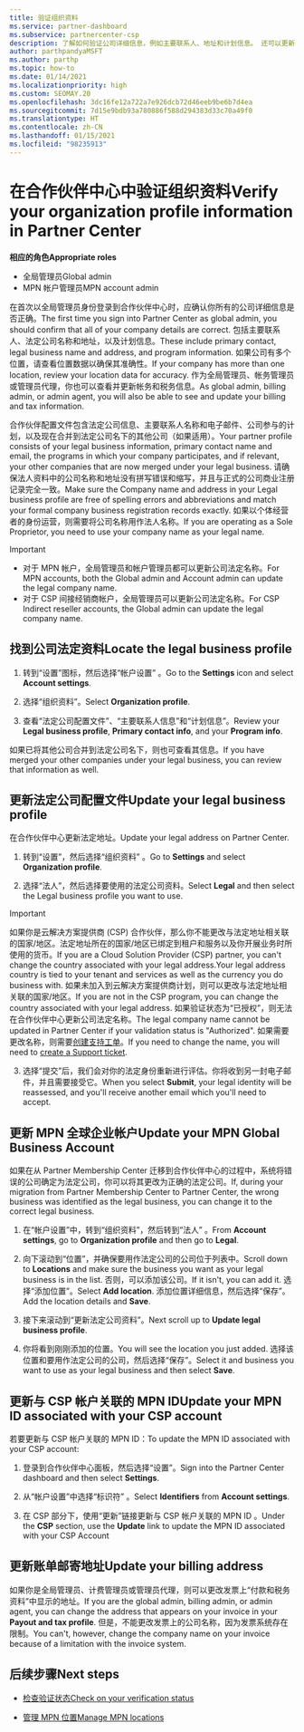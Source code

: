 ```yaml
---
title: 验证组织资料
ms.service: partner-dashboard
ms.subservice: partnercenter-csp
description: 了解如何验证公司详细信息，例如主要联系人、地址和计划信息。 还可以更新法律和帐单地址。
author: parthpandyaMSFT
ms.author: parthp
ms.topic: how-to
ms.date: 01/14/2021
ms.localizationpriority: high
ms.custom: SEOMAY.20
ms.openlocfilehash: 3dc16fe12a722a7e926dcb72d46eeb9be6b7d4ea
ms.sourcegitcommit: 7d15e9bdb93a780886f588d294383d33c70a49f0
ms.translationtype: HT
ms.contentlocale: zh-CN
ms.lasthandoff: 01/15/2021
ms.locfileid: "98235913"
---
```

# <a name="verify-your-organization-profile-information-in-partner-center"></a><span data-ttu-id="e9dac-104">在合作伙伴中心中验证组织资料</span><span class="sxs-lookup"><span data-stu-id="e9dac-104">Verify your organization profile information in Partner Center</span></span>

<span data-ttu-id="e9dac-105">**相应的角色**</span><span class="sxs-lookup"><span data-stu-id="e9dac-105">**Appropriate roles**</span></span>

- <span data-ttu-id="e9dac-106">全局管理员</span><span class="sxs-lookup"><span data-stu-id="e9dac-106">Global admin</span></span>
- <span data-ttu-id="e9dac-107">MPN 帐户管理员</span><span class="sxs-lookup"><span data-stu-id="e9dac-107">MPN account admin</span></span>

<span data-ttu-id="e9dac-108">在首次以全局管理员身份登录到合作伙伴中心时，应确认你所有的公司详细信息是否正确。</span><span class="sxs-lookup"><span data-stu-id="e9dac-108">The first time you sign into Partner Center as global admin, you should confirm that all of your company details are correct.</span></span> <span data-ttu-id="e9dac-109">包括主要联系人、法定公司名称和地址，以及计划信息。</span><span class="sxs-lookup"><span data-stu-id="e9dac-109">These include primary contact, legal business name and address, and program information.</span></span> <span data-ttu-id="e9dac-110">如果公司有多个位置，请查看位置数据以确保其准确性。</span><span class="sxs-lookup"><span data-stu-id="e9dac-110">If your company has more than one location, review your location data for accuracy.</span></span> <span data-ttu-id="e9dac-111">作为全局管理员、帐务管理员或管理员代理，你也可以查看并更新帐务和税务信息。</span><span class="sxs-lookup"><span data-stu-id="e9dac-111">As global admin, billing admin, or admin agent, you will also be able to see and update your billing and tax information.</span></span>

<span data-ttu-id="e9dac-112">合作伙伴配置文件包含法定公司信息、主要联系人名称和电子邮件、公司参与的计划，以及现在合并到法定公司名下的其他公司（如果适用）。</span><span class="sxs-lookup"><span data-stu-id="e9dac-112">Your partner profile consists of your legal business information, primary contact name and email, the programs in which your company participates, and if relevant, your other companies that are now merged under your legal business.</span></span> <span data-ttu-id="e9dac-113">请确保法人资料中的公司名称和地址没有拼写错误和缩写，并且与正式的公司商业注册记录完全一致。</span><span class="sxs-lookup"><span data-stu-id="e9dac-113">Make sure the Company name and address in your Legal business profile are free of spelling errors and abbreviations and match your formal company business registration records exactly.</span></span> <span data-ttu-id="e9dac-114">如果以个体经营者的身份运营，则需要将公司名称用作法人名称。</span><span class="sxs-lookup"><span data-stu-id="e9dac-114">If you are operating as a Sole Proprietor, you need to use your company name as your legal name.</span></span>

>[!Important]
>- <span data-ttu-id="e9dac-115">对于 MPN 帐户，全局管理员和帐户管理员都可以更新公司法定名称。</span><span class="sxs-lookup"><span data-stu-id="e9dac-115">For MPN accounts, both the Global admin and Account admin can update the legal company name.</span></span>
>- <span data-ttu-id="e9dac-116">对于 CSP 间接经销商帐户，全局管理员可以更新公司法定名称。</span><span class="sxs-lookup"><span data-stu-id="e9dac-116">For CSP Indirect reseller accounts, the Global admin can update the legal company name.</span></span> 

## <a name="locate-the-legal-business-profile"></a><span data-ttu-id="e9dac-117">找到公司法定资料</span><span class="sxs-lookup"><span data-stu-id="e9dac-117">Locate the legal business profile</span></span>

1. <span data-ttu-id="e9dac-118">转到“设置”图标，然后选择“帐户设置” 。</span><span class="sxs-lookup"><span data-stu-id="e9dac-118">Go to the **Settings** icon and select **Account settings**.</span></span>
 
1. <span data-ttu-id="e9dac-119">选择“组织资料”。</span><span class="sxs-lookup"><span data-stu-id="e9dac-119">Select **Organization profile**.</span></span> 

2. <span data-ttu-id="e9dac-120">查看“法定公司配置文件”、“主要联系人信息”和“计划信息”。</span><span class="sxs-lookup"><span data-stu-id="e9dac-120">Review your **Legal business profile**, **Primary contact info**, and your **Program info**.</span></span>

<span data-ttu-id="e9dac-121">如果已将其他公司合并到法定公司名下，则也可查看其信息。</span><span class="sxs-lookup"><span data-stu-id="e9dac-121">If you have merged your other companies under your legal business, you can review that information as well.</span></span> 

## <a name="update-your-legal-business-profile"></a><span data-ttu-id="e9dac-122">更新法定公司配置文件</span><span class="sxs-lookup"><span data-stu-id="e9dac-122">Update your legal business profile</span></span>

<span data-ttu-id="e9dac-123">在合作伙伴中心更新法定地址。</span><span class="sxs-lookup"><span data-stu-id="e9dac-123">Update your legal address on Partner Center.</span></span>

1. <span data-ttu-id="e9dac-124">转到“设置”，然后选择“组织资料” 。</span><span class="sxs-lookup"><span data-stu-id="e9dac-124">Go to **Settings** and select **Organization profile**.</span></span>


2. <span data-ttu-id="e9dac-125">选择“法人”，然后选择要使用的法定公司资料。</span><span class="sxs-lookup"><span data-stu-id="e9dac-125">Select **Legal**  and then select the Legal business profile you want to use.</span></span>

>[!Important]
><span data-ttu-id="e9dac-126">如果你是云解决方案提供商 (CSP) 合作伙伴，那么你不能更改与法定地址相关联的国家/地区。法定地址所在的国家/地区已绑定到租户和服务以及你开展业务时所使用的货币。</span><span class="sxs-lookup"><span data-stu-id="e9dac-126">If you are a Cloud Solution Provider (CSP) partner, you can't change the country associated with your legal address.Your legal address country is tied to your tenant and services as well as the currency you do business with.</span></span> <span data-ttu-id="e9dac-127">如果未加入到云解决方案提供商计划，则可以更改与法定地址相关联的国家/地区。</span><span class="sxs-lookup"><span data-stu-id="e9dac-127">If you are not in the CSP program, you can change the country associated with your legal address.</span></span> <span data-ttu-id="e9dac-128">如果验证状态为“已授权”，则无法在合作伙伴中心更新公司法定名称。</span><span class="sxs-lookup"><span data-stu-id="e9dac-128">The legal company name cannot be updated in Partner Center if your validation status is "Authorized".</span></span> <span data-ttu-id="e9dac-129">如果需要更改名称，则需要[创建支持工单](https://partner.microsoft.com/dashboard/support/servicerequests/create?stage=2&topicid=eb74583c-61b3-2124-bffc-00920e0ae772)。</span><span class="sxs-lookup"><span data-stu-id="e9dac-129">If you need to change the name, you will need to [create a Support ticket](https://partner.microsoft.com/dashboard/support/servicerequests/create?stage=2&topicid=eb74583c-61b3-2124-bffc-00920e0ae772).</span></span>

3. <span data-ttu-id="e9dac-130">选择“提交”后，我们会对你的法定身份重新进行评估。你将收到另一封电子邮件，并且需要接受它。</span><span class="sxs-lookup"><span data-stu-id="e9dac-130">When you select **Submit**, your legal identity will be reassessed, and you'll receive another email which you'll need to accept.</span></span>

## <a name="update-your-mpn-global-business-account"></a><span data-ttu-id="e9dac-131">更新 MPN 全球企业帐户</span><span class="sxs-lookup"><span data-stu-id="e9dac-131">Update your MPN Global Business Account</span></span>

<span data-ttu-id="e9dac-132">如果在从 Partner Membership Center 迁移到合作伙伴中心的过程中，系统将错误的公司确定为法定公司，你可以将其更改为正确的法定公司。</span><span class="sxs-lookup"><span data-stu-id="e9dac-132">If, during your migration from Partner Membership Center to Partner Center, the wrong business was identified as the legal business, you can change it to the correct legal business.</span></span>

1. <span data-ttu-id="e9dac-133">在“帐户设置”中，转到“组织资料”，然后转到“法人”  。</span><span class="sxs-lookup"><span data-stu-id="e9dac-133">From **Account settings**, go to **Organization profile** and then go to **Legal**.</span></span>

1.  <span data-ttu-id="e9dac-134">向下滚动到“位置”，并确保要用作法定公司的公司位于列表中。</span><span class="sxs-lookup"><span data-stu-id="e9dac-134">Scroll down to **Locations** and make sure the business you want as your legal business is in the list.</span></span> <span data-ttu-id="e9dac-135">否则，可以添加该公司。</span><span class="sxs-lookup"><span data-stu-id="e9dac-135">If it isn't, you can add it.</span></span> <span data-ttu-id="e9dac-136">选择“添加位置”。</span><span class="sxs-lookup"><span data-stu-id="e9dac-136">Select **Add location**.</span></span> <span data-ttu-id="e9dac-137">添加位置详细信息，然后选择“保存”。</span><span class="sxs-lookup"><span data-stu-id="e9dac-137">Add the location details and **Save**.</span></span>

2. <span data-ttu-id="e9dac-138">接下来滚动到“更新法定公司资料”。</span><span class="sxs-lookup"><span data-stu-id="e9dac-138">Next scroll up to **Update legal business profile**.</span></span>

3. <span data-ttu-id="e9dac-139">你将看到刚刚添加的位置。</span><span class="sxs-lookup"><span data-stu-id="e9dac-139">You will see the location you just added.</span></span> <span data-ttu-id="e9dac-140">选择该位置和要用作法定公司的公司，然后选择“保存”。</span><span class="sxs-lookup"><span data-stu-id="e9dac-140">Select it and business you want to use as your legal business and then select **Save**.</span></span>

## <a name="update-your-mpn-id-associated-with-your-csp-account"></a><span data-ttu-id="e9dac-141">更新与 CSP 帐户关联的 MPN ID</span><span class="sxs-lookup"><span data-stu-id="e9dac-141">Update your MPN ID associated with your CSP account</span></span>

<span data-ttu-id="e9dac-142">若要更新与 CSP 帐户关联的 MPN ID：</span><span class="sxs-lookup"><span data-stu-id="e9dac-142">To update the MPN ID associated with your CSP account:</span></span>

1. <span data-ttu-id="e9dac-143">登录到合作伙伴中心面板，然后选择“设置”。</span><span class="sxs-lookup"><span data-stu-id="e9dac-143">Sign into the Partner Center dashboard and then select **Settings**.</span></span>
 
1. <span data-ttu-id="e9dac-144">从“帐户设置”中选择“标识符” 。</span><span class="sxs-lookup"><span data-stu-id="e9dac-144">Select **Identifiers** from **Account settings**.</span></span>

1. <span data-ttu-id="e9dac-145">在 CSP 部分下，使用“更新”链接更新与 CSP 帐户关联的 MPN ID 。</span><span class="sxs-lookup"><span data-stu-id="e9dac-145">Under the **CSP** section, use the **Update** link to update the MPN ID associated with your CSP Account</span></span> 


## <a name="update-your-billing-address"></a><span data-ttu-id="e9dac-146">更新账单邮寄地址</span><span class="sxs-lookup"><span data-stu-id="e9dac-146">Update your billing address</span></span>

<span data-ttu-id="e9dac-147">如果你是全局管理员、计费管理员或管理员代理，则可以更改发票上“付款和税务资料”中显示的地址。</span><span class="sxs-lookup"><span data-stu-id="e9dac-147">If you are the global admin, billing admin, or admin agent, you can change the address that appears on your invoice in your **Payout and tax profile**.</span></span> <span data-ttu-id="e9dac-148">但是，不能更改发票上的公司名称，因为发票系统存在限制。</span><span class="sxs-lookup"><span data-stu-id="e9dac-148">You can't, however, change the company name on your invoice because of a limitation with the invoice system.</span></span>

## <a name="next-steps"></a><span data-ttu-id="e9dac-149">后续步骤</span><span class="sxs-lookup"><span data-stu-id="e9dac-149">Next steps</span></span>

- [<span data-ttu-id="e9dac-150">检查验证状态</span><span class="sxs-lookup"><span data-stu-id="e9dac-150">Check on your verification status</span></span>](verification-responses.md)
 
- [<span data-ttu-id="e9dac-151">管理 MPN 位置</span><span class="sxs-lookup"><span data-stu-id="e9dac-151">Manage MPN locations</span></span>](manage-locations.md)

